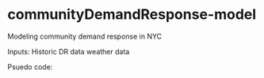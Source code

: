 # communityDemandResponse-model

Modeling community demand response in NYC

Inputs:
Historic DR data
weather data

Psuedo code:

